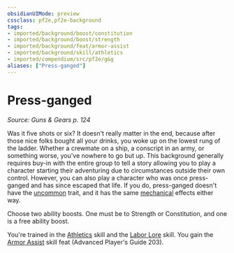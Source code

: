 ```yaml
---
obsidianUIMode: preview
cssclass: pf2e,pf2e-background
tags:
- imported/background/boost/constitution
- imported/background/boost/strength
- imported/background/feat/armor-assist
- imported/background/skill/athletics
- imported/compendium/src/pf2e/g&g
aliases: ["Press-ganged"]
---
```

# Press-ganged
*Source: Guns & Gears p. 124*  

Was it five shots or six? It doesn't really matter in the end, because after those nice folks bought all your drinks, you woke up on the lowest rung of the ladder. Whether a crewmate on a ship, a conscript in an army, or something worse, you've nowhere to go but up. This background generally requires buy-in with the entire group to tell a story allowing you to play a character starting their adventuring due to circumstances outside their own control. However, you can also play a character who was once press-ganged and has since escaped that life. If you do, press-ganged doesn't have the [uncommon](uncommon.md) trait, and it has the same [mechanical](mechanical.md) effects either way.

Choose two ability boosts. One must be to Strength or Constitution, and one is a free ability boost.

You're trained in the [Athletics](../../skills.md#Athletics) skill and the [Labor Lore](../../skills.md#Lore) skill. You gain the [Armor Assist](../../feats/armor-assist-apg.md) skill feat (Advanced Player's Guide 203).